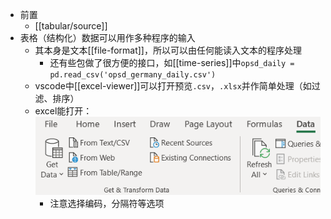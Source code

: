 - 前置
  - [[tabular/source]]
- 表格（结构化）数据可以用作多种程序的输入
  - 其本身是文本[[file-format]]，所以可以由任何能读入文本的程序处理
    - 还有些包做了很方便的接口，如[[time-series]]中`opsd_daily = pd.read_csv('opsd_germany_daily.csv')`
  - vscode中[[excel-viewer]]可以打开预览`.csv`，`.xlsx`并作简单处理（如过滤、排序）
  - excel能打开：![](from-csv.png)
    - 注意选择编码，分隔符等选项